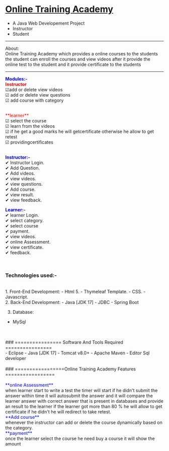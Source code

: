 # <a href="" target="_blank">Online Training Academy</a> 
- A Java Web Developement Project
- Instructor
- Student


<hr>
<bold>About:</bold><br>
  Online Training Academy which provides a online courses to the students the  student can enroll the courses and view videos after it provide the online test to the student and it provide certificate to the students
<hr>

<span style="color:blue">**Modules:-**</span><br>
<span style="color:red">**Instructor**</span><br>
<span>&#9745;</span>add or delete view videos <br>
<span>&#9745;</span> add or delete view questions<br>
<span>&#9745;</span> add course with category<br>

<br>
<span style="color:red">**learner**</span><br>
<span>&#9745;</span> select the course <br>
<span>&#9745;</span>  learn from the videos<br>
<span>&#9745;</span> if he get a good marks he will getcertificate otherwise he allow to get retest<br>
<span>&#9745;</span> providingcertificates<br>


<br>


<span style="color:blue">**Instructor:-**</span><br>
<span>&#10004;</span> Instructor Login.<br>
<span>&#10004;</span> Add Question.<br>
<span>&#10004;</span> Add videos.<br>
<span>&#10004;</span> view videos.<br>
<span>&#10004;</span> view questions.<br>
<span>&#10004;</span> Add course.<br>
<span>&#10004;</span> view result.<br>
<span>&#10004;</span> view feedback.<br>

<span style="color:blue">**Learner:-**</span><br>
<span>&#10004;</span> learner Login.<br>
<span>&#10004;</span> select category.<br>
<span>&#10004;</span> select course <br>
<span>&#10004;</span> payment.<br>
<span>&#10004;</span> view videos.<br>
<span>&#10004;</span> online Assessment.<br>
<span>&#10004;</span> view certificate.<br>
<span>&#10004;</span> feedback.<br>

<br>

### Technologies used:-
<br>
1. Front-End Development:
- Html 5.
- Thymeleaf Template. 
- CSS.
- Javascript.
<br>
2. Back-End Development:
- Java [JDK 17]
- JDBC
- Spring Boot
<br>

3. Database:
- MySql
<br>
<br>
### ================ Software And Tools Required ================
<br>
- Eclipse
- Java [JDK 17]
- Tomcat v8.0+
- Apache Maven
- Editor Sql developer
<br>
<br>
### =================Online Training Academy Features  =================
<br>
<br>
<span style="color:blue">**online Assessment**</span><br>
     when learner start to write a test the timer will start if he didn't submit the answer within time it will autosubmit the answer
     and it will compare the learner answer with correct answer that is present in databases
     and provide an result to the learner if the learner got more than 80 % he will allow to get certificate if he 
     didn't he will redirect to take retest.
       <br>
<span style="color:blue">**Add course**</span><br>
     whenever the instructor can add or delete the course dynamically based on the category.<br>
<span style="color:blue">**payment**</span><br>    
     once the learner select the course he need buy a course it will show the amount

     
